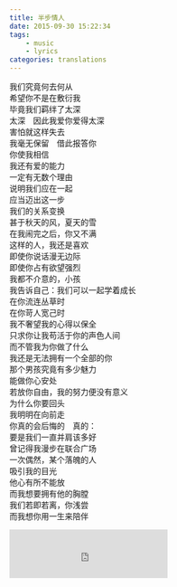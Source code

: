 ```yaml
---
title: 半步情人
date: 2015-09-30 15:22:34
tags:
    - music
    - lyrics
categories: translations
---
```

我们究竟何去何从\
希望你不是在敷衍我\
毕竟我们羁绊了太深\
太深　因此我爱你爱得太深\
害怕就这样失去\
我毫无保留　借此报答你\
你使我相信\
我还有爱的能力\
一定有无数个理由\
说明我们应在一起\
应当迈出这一步\
我们的关系变换\
甚于秋天的风，夏天的雪\
在我闹完之后，你又不满\
这样的人，我还是喜欢\
即使你说话漫无边际\
即使你占有欲望强烈\
我都不介意的，小孩\
我告诉自己：我们可以一起学着成长\
在你流连丛草时\
在你苛人宽己时\
我不奢望我的心得以保全\
只求你让我苟活于你的声色人间\
而不管我为你做了什么\
我还是无法拥有一个全部的你\
那个男孩究竟有多少魅力\
能做你心安处\
若放你自由，我的努力便没有意义\
为什么你要回头\
我明明在向前走\
你真的会后悔的　真的：\
要是我们一直并肩该多好\
曾记得我漫步在联合广场\
一次偶然，某个落魄的人\
吸引我的目光\
他心有所不能放\
而我想要拥有他的胸膛\
我们若即若离，你浅尝\
而我想你用一生来陪伴

<iframe frameborder="no" border="0" marginwidth="0" marginheight="0" width=280 height=86 src="https://music.163.com/outchain/player?type=2&id=1478156&auto=1&height=66"></iframe>
